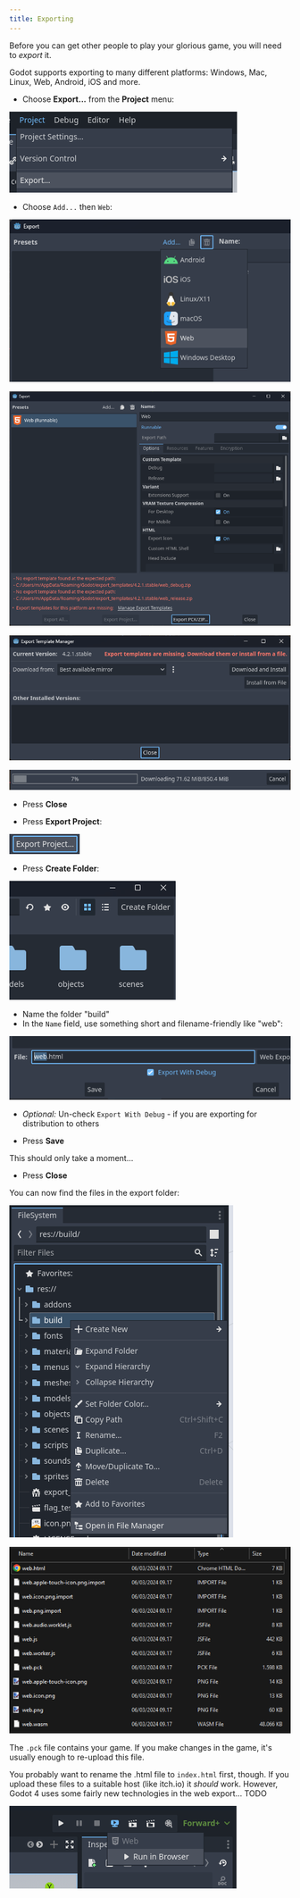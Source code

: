 ```yaml
---
title: Exporting
---
```

Before you can get other people to play your glorious game, you will need to _export_ it.

Godot supports exporting to many different platforms: Windows, Mac, Linux, Web, Android, iOS and more.

* Choose **Export...** from the **Project** menu:

![alt text](res/export/export_menu.png)

* Choose `Add...` then `Web`:

![alt text](res/export/add_web.png)

![alt text](res/export/manage_templates.png)

![alt text](res/export/template_manager.png)

![alt text](res/export/downloading.png)

* Press **Close**

* Press **Export Project**:

![alt text](res/export/export_project_button.png)

* Press **Create Folder**:

![alt text](res/export/create_folder.png)

* Name the folder "build"
* In the `Name` field, use something short and filename-friendly like "web":

![alt text](res/export/file_name.png)

* _Optional:_ Un-check `Export With Debug` - if you are exporting for distribution to others

* Press **Save**

This should only take a moment...

* Press **Close**

You can now find the files in the export folder:

![alt text](res/export/filesystem.png)

![alt text](res/export/files_in_folder.png)

The `.pck` file contains your game. If you make changes in the game, it's usually enough to re-upload this file.

You probably want to rename the .html file to `index.html` first, though.
If you upload these files to a suitable host (like itch.io) it _should_ work. However, Godot 4 uses some fairly new technologies in the web export... TODO

![alt text](res/export/run_in_browser.png)

